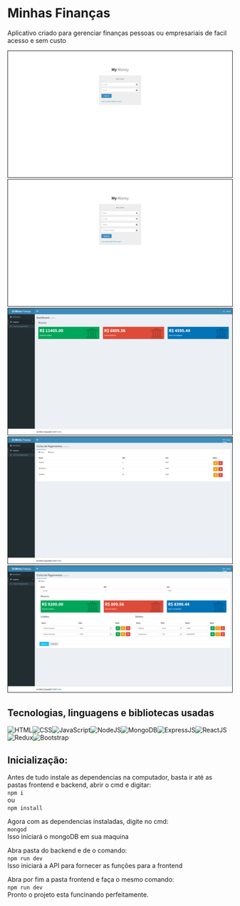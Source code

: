 # Minhas Finanças

Aplicativo criado para gerenciar finanças pessoas ou empresariais de facil acesso e sem custo

<img src='./.github/login.png' alt='Login' border=1 >
<img src='./.github/signup.png' alt='Sign Up' border=1 >
<img src='./.github/dashboard.png' alt='Dashboard' border=1 >
<img src='./.github/billingCycleList.png' alt='Billing Cycle List' border=1 >
<img src='./.github/billingCycleModify.png' alt='Billing Cycle Modify' border=1 >

## Tecnologias, linguagens e bibliotecas usadas
<img src='https://img.shields.io/badge/HTML5-E34F26?style=for-the-badge&logo=html5&logoColor=white' alt='HTML'><img src='https://img.shields.io/badge/CSS3-1572B6?style=for-the-badge&logo=css3&logoColor=white' alt='CSS'><img src='https://img.shields.io/badge/JavaScript-323330?style=for-the-badge&logo=javascript&logoColor=F7DF1E' alt='JavaScript'><img src='https://img.shields.io/badge/Node.js-339933?style=for-the-badge&logo=nodedotjs&logoColor=white' alt='NodeJS'><img src='https://img.shields.io/badge/MongoDB-4EA94B?style=for-the-badge&logo=mongodb&logoColor=white' alt='MongoDB'><img src='https://img.shields.io/badge/Express.js-000000?style=for-the-badge&logo=express&logoColor=white' alt='ExpressJS'><img src='https://img.shields.io/badge/React-20232A?style=for-the-badge&logo=react&logoColor=61DAFB' alt='ReactJS'><img src='https://img.shields.io/badge/Redux-593D88?style=for-the-badge&logo=redux&logoColor=white' alt='Redux'><img src='https://img.shields.io/badge/Bootstrap-563D7C?style=for-the-badge&logo=bootstrap&logoColor=white' alt='Bootstrap'>

## Inicialização:
<p> Antes de tudo instale as dependencias na computador, basta ir até as pastas frontend e backend, abrir o cmd e digitar:<br>
<CODE>npm i</CODE><br>
ou<br>
<CODE>npm install</CODE></p>

<p>Agora com as dependencias instaladas, digite no cmd:<br>
<CODE>mongod </CODE><br>
Isso iniciará o mongoDB em sua maquina</p>

<p>Abra pasta do backend e de o comando:<br>
<CODE>npm run dev</CODE><br>
Isso iniciará a API para fornecer as funções para a frontend</p>

<p>Abra por fim a pasta frontend e faça o mesmo comando:<br>
<CODE>npm run dev</CODE><br>
Pronto o projeto esta funcinando perfeitamente.</p>

